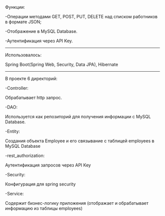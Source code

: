 Функции:

-Операции методами GET, POST, PUT, DELETE над списком работников в формате JSON;

-Отображение в MySQL Database.

-Аутентификация через API Key.

--------------------------------

Использовалось:

Spring Boot(Spring Web, Security, Data JPA), Hibernate

--------------------------------

В проекте 6 директорий:

-Controller:

Обрабатывает http запрос.

-DAO:

Используется как репозиторий для получения информации с MySQL Database.

-Entity:

Создания объекта Employee и его связывание с таблицей employees в MySQL Database

-rest_authorization:

Аутентификация запросов через API Key

-Security:

Конфигурация для spring security

-Service:

Содержит бизнес-логику приложения (отображает и обрабатывает информацию из таблицы employees)



